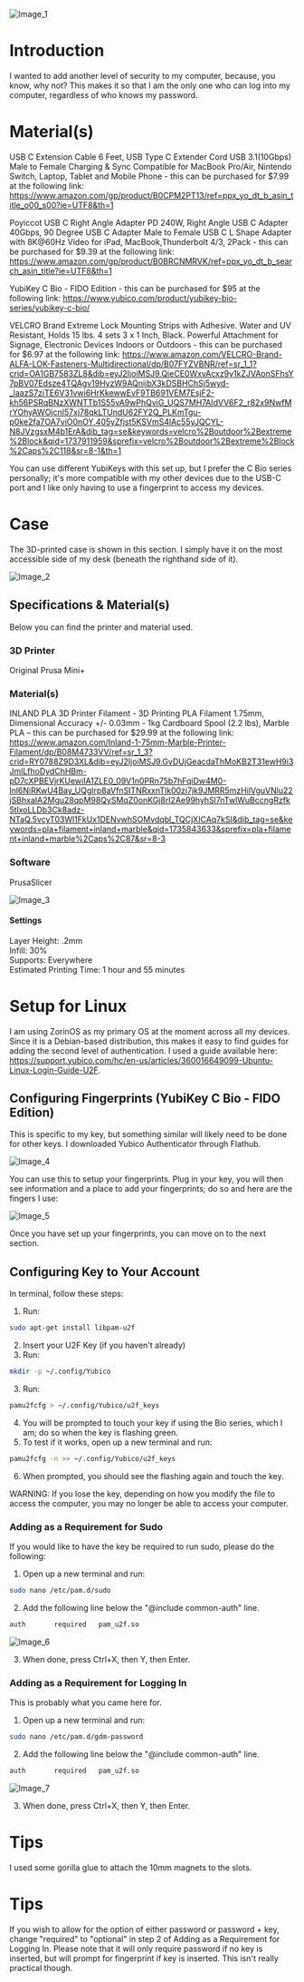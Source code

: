 ![Image_1](https://github.com/user-attachments/assets/31b4529a-aee6-4a91-a84c-dbc4814b778e)

# Introduction
I wanted to add another level of security to my computer, because, you know, why not? This makes it so that I am the only one who can log into my computer, regardless of who knows my password.

# Material(s)

USB C Extension Cable 6 Feet, USB Type C Extender Cord USB 3.1(10Gbps) Male to Female Charging & Sync Compatible for MacBook Pro/Air, Nintendo Switch, Laptop, Tablet and Mobile Phone - this can be purchased for $7.99 at the following link: https://www.amazon.com/gp/product/B0CPM2PT13/ref=ppx_yo_dt_b_asin_title_o00_s00?ie=UTF8&th=1

Poyiccot USB C Right Angle Adapter PD 240W, Right Angle USB C Adapter 40Gbps, 90 Degree USB C Adapter Male to Female USB C L Shape Adapter with 8K@60Hz Video for iPad, MacBook,Thunderbolt 4/3, 2Pack - this can be purchased for $9.39 at the following link: https://www.amazon.com/gp/product/B0BRCNMRVK/ref=ppx_yo_dt_b_search_asin_title?ie=UTF8&th=1

YubiKey C Bio - FIDO Edition - this can be purchased for $95 at the following link: https://www.yubico.com/product/yubikey-bio-series/yubikey-c-bio/

VELCRO Brand Extreme Lock Mounting Strips with Adhesive. Water and UV Resistant, Holds 15 lbs. 4 sets 3 x 1 Inch, Black. Powerful Attachment for Signage, Electronic Devices Indoors or Outdoors - this can be purchased for $6.97 at the following link: https://www.amazon.com/VELCRO-Brand-ALFA-LOK-Fasteners-Multidirectional/dp/B07FYZVBNR/ref=sr_1_1?crid=OA1GB7583ZL8&dib=eyJ2IjoiMSJ9.QieCE0WxvAcxz9y1kZJVAonSFhsY7pBV07Edsze4TQAgv19HyzW9AQnijbX3kDSBHChSj5wyd-_laazS7ziTE6V31vwi6HrKkewwEvF9TB691VEM7EsjF2-kh56PSRqBNzXWNTTb1S55vA9wPhQviG_UQS7MH7AIdVV6F2_r82x9NwfMrYOhyAWOjcnI57xj78qkLTUndU62FY2Q_PLKmTgu-p0ke2fa7OA7viO0nOY.405yZfjst5KSVmS4lAc55yJQCYL-N8JVzgsxM4b1ErA&dib_tag=se&keywords=velcro%2Boutdoor%2Bextreme%2Block&qid=1737911959&sprefix=velcro%2Boutdoor%2Bextreme%2Block%2Caps%2C118&sr=8-1&th=1
 
You can use different YubiKeys with this set up, but I prefer the C Bio series personally; it's more compatible with my other devices due to the USB-C port and I like only having to use a fingerprint to access my devices.

# Case

The 3D-printed case is shown in this section. I simply have it on the most accessible side of my desk (beneath the righthand side of it).

![Image_2](https://github.com/user-attachments/assets/dd2a7c67-5f6e-42c9-842a-82bc16e864a3)

## Specifications & Material(s)
Below you can find the printer and material used.
### 3D Printer
 Original Prusa Mini+
### Material(s)
INLAND PLA 3D Printer Filament - 3D Printing PLA Filament 1.75mm, Dimensional Accuracy +/- 0.03mm - 1kg Cardboard Spool (2.2 lbs), Marble PLA
 – this can be purchased for $29.99 at the following link: https://www.amazon.com/Inland-1-75mm-Marble-Printer-Filament/dp/B08M4733VV/ref=sr_1_3?crid=RY0788Z9D3XL&dib=eyJ2IjoiMSJ9.GvDUjGeacdaThMoKB2T31ewH9i3JmlLfhoDydChHBm-pD7cXPBEVjrKUewiIA1ZLE0_09V1n0PRn75b7hFqiDw4M0-lnl6NiRKwU4Bay_UQglrp8aVfnSITNRxxnTlk00zi7jk9JMRR5mzHilVguVNlu22jSBhxaIA2Mgu28qpM98QySMqZ0onKGj8rI2Ae99hyhSl7nTwlWuBccngRzfk5tlxoLLDb3Ck8adz-NTaQ.5vcyT03Wl1FkUx1DENvwhSOMvdqbl_TQCjXICAq7kSI&dib_tag=se&keywords=pla+filament+inland+marble&qid=1735843633&sprefix=pla+filament+inland+marble%2Caps%2C87&sr=8-3

### Software
 PrusaSlicer

![Image_3](https://github.com/user-attachments/assets/f2f82253-fe65-4fad-910f-25885510eb41)


#### Settings
  Layer Height: .2mm \
  Infill: 30% \
  Supports: Everywhere \
  Estimated Printing Time: 1 hour and 55 minutes

# Setup for Linux

I am using ZorinOS as my primary OS at the moment across all my devices. Since it is a Debian-based distribution, this makes it easy to find guides for adding the second level of authentication. I used a guide available here: https://support.yubico.com/hc/en-us/articles/360016649099-Ubuntu-Linux-Login-Guide-U2F.

## Configuring Fingerprints (YubiKey C Bio - FIDO Edition)

This is specific to my key, but something similar will likely need to be done for other keys. I downloaded Yubico Authenticator through Flathub.

![Image_4](https://github.com/user-attachments/assets/643e5d76-d40a-495e-b914-94fd497402d6)

You can use this to setup your fingerprints. Plug in your key, you will then see information and a place to add your fingerprints; do so and here are the fingers I use:

![Image_5](https://github.com/user-attachments/assets/ba749d41-e8d5-4cd2-872b-adea1a6acdf6)


Once you have set up your fingerprints, you can move on to the next section.

## Configuring Key to Your Account

In terminal, follow these steps:

1. Run:
```bash
sudo apt-get install libpam-u2f
```
2. Insert your U2F Key (if you haven't already)
3. Run:
```bash
mkdir -p ~/.config/Yubico
```
3. Run:
```bash
pamu2fcfg > ~/.config/Yubico/u2f_keys
```
4. You will be prompted to touch your key if using the Bio series, which I am; do so when the key is flashing green.
5. To test if it works, open up a new terminal and run:
```bash
pamu2fcfg -n >> ~/.config/Yubico/u2f_keys
```
6. When prompted, you should see the flashing again and touch the key.

WARNING: If you lose the key, depending on how you modify the file to access the computer, you may no longer be able to access your computer.

### Adding as a Requirement for Sudo
If you would like to have the key be required to run sudo, please do the following:

1. Open up a new terminal and run:
```bash
sudo nano /etc/pam.d/sudo
```
2. Add the following line below the "@include common-auth" line.
```bash
auth       required   pam_u2f.so
```
![Image_6](https://github.com/user-attachments/assets/bbb21e06-d45b-428d-9f2f-cf3fa8c7c086)

3. When done, press Ctrl+X, then Y, then Enter.

### Adding as a Requirement for Logging In
This is probably what you came here for.

1. Open up a new terminal and run:
```bash
sudo nano /etc/pam.d/gdm-password
```
2. Add the following line below the "@include common-auth" line.
```bash
auth       required   pam_u2f.so
```
![Image_7](https://github.com/user-attachments/assets/588d736f-7472-4b7e-be56-709f95abad7f)

3. When done, press Ctrl+X, then Y, then Enter.

# Tips

I used some gorilla glue to attach the 10mm magnets to the slots.
# Tips
If you wish to allow for the option of either password or password + key, change "required" to "optional" in step 2 of Adding as a Requirement for Logging In. Please note that it will only require password if no key is inserted, but will prompt for fingerprint if key is inserted. This isn't really practical though.
